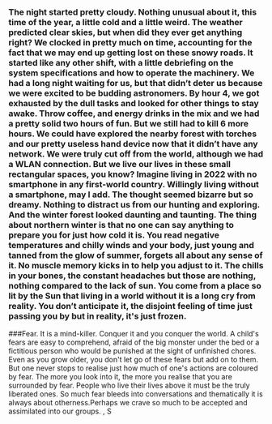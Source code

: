 ### The night started pretty cloudy. Nothing unusual about it, this time of the year, a little cold and a little weird. The weather predicted clear skies, but when did they ever get anything right? We clocked in pretty much on time, accounting for the fact that we may end up getting lost on these snowy roads. It started like any other shift, with a little debriefing on the system specifications and how to operate the machinery. We had a long night waiting for us, but that didn’t deter us because we were excited to be budding astronomers. By hour 4, we got exhausted by the dull tasks and looked for other things to stay awake. Throw coffee, and energy drinks in the mix and we had a pretty solid two hours of fun. But we still had to kill 6 more hours. We could have explored the nearby forest with torches and our pretty useless hand device now that it didn’t have any network. We were truly cut off from the world, although we had a WLAN connection. But we live our lives in these small rectangular spaces, you know? Imagine living in 2022 with no smartphone in any first-world country. Willingly living without a smartphone, may I add. The thought seemed bizarre but so dreamy. Nothing to distract us from our hunting and exploring. And the winter forest looked daunting and taunting. The thing about northern winter is that no one can say anything to prepare you for just how cold it is. You read negative temperatures and chilly winds and your body, just young and tanned from the glow of summer, forgets all about any sense of it. No muscle memory kicks in to help you adjust to it. The chills in your bones, the constant headaches but those are nothing, nothing compared to the lack of sun. You come from a place so lit by the Sun that living in a world without it is a long cry from reality. You don’t anticipate it, the disjoint feeling of time just passing you by but in reality, it's just frozen.
###Fear. It is a mind-killer. Conquer it and you conquer the world. A child's fears are easy to comprehend, afraid of the big monster under the bed or a fictitious person who would be punished at the sight of unfinished chores. Even as you grow older, you don't let go of these fears but add on to them. But one never stops to realise just how much of one's actions are coloured by fear. The more you look into it, the more you realise that you are surrounded by fear. People who live their lives above it must be the truly liberated ones. So much fear bleeds into conversations and thematically it is always about otherness.Perhaps we crave so much to be accepted and assimilated into our groups.
, S
